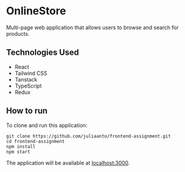 # OnlineStore
Multi-page web application that allows users to browse and search for products.

## Technologies Used
- React
- Tailwind CSS
- Tanstack
- TypeScript
- Redux

## How to run
To clone and run this application:

```
git clone https://github.com/juliaanto/frontend-assignment.git
cd frontend-assignment
npm install
npm start
```
The application will be available at [localhost:3000](http://localhost:3000).
